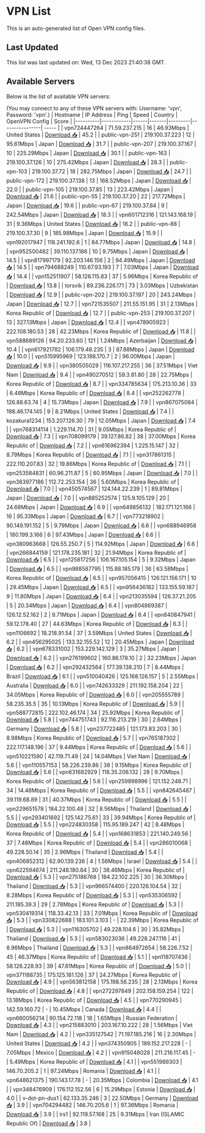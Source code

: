 # VPN List

This is an auto-generated list of Open VPN config files.

## Last Updated

This list was last updated on: Wed, 13 Dec 2023 21:40:38 GMT.

## Available Servers

Below is the list of available VPN servers:

(You may connect to any of these VPN servers with: Username: 'vpn', Password: 'vpn'.)
| Hostname | IP Address | Ping | Speed | Country | OpenVPN Config | Score |
|----------|------------|------|-------|---------|----------------| ----- |
| vpn724447264 | 71.59.237.215 | 16 | 46.93Mbps | United States | [Download 📥](./configs/server_0_US.ovpn) | 45.2 |
| public-vpn-251 | 219.100.37.223 | 12 | 95.61Mbps | Japan | [Download 📥](./configs/server_1_JP.ovpn) | 31.7 |
| public-vpn-207 | 219.100.37.167 | 10 | 225.29Mbps | Japan | [Download 📥](./configs/server_2_JP.ovpn) | 30.1 |
| public-vpn-163 | 219.100.37.126 | 10 | 275.42Mbps | Japan | [Download 📥](./configs/server_3_JP.ovpn) | 28.3 |
| public-vpn-103 | 219.100.37.72 | 18 | 282.75Mbps | Japan | [Download 📥](./configs/server_4_JP.ovpn) | 24.7 |
| public-vpn-172 | 219.100.37.138 | 13 | 168.52Mbps | Japan | [Download 📥](./configs/server_5_JP.ovpn) | 22.0 |
| public-vpn-105 | 219.100.37.85 | 13 | 223.42Mbps | Japan | [Download 📥](./configs/server_6_JP.ovpn) | 21.6 |
| public-vpn-55 | 219.100.37.20 | 22 | 217.72Mbps | Japan | [Download 📥](./configs/server_7_JP.ovpn) | 19.6 |
| public-vpn-67 | 219.100.37.84 | 9 | 242.54Mbps | Japan | [Download 📥](./configs/server_8_JP.ovpn) | 18.3 |
| vpn601712316 | 121.143.168.19 | 31 | 9.36Mbps | United States | [Download 📥](./configs/server_9_US.ovpn) | 18.2 |
| public-vpn-88 | 219.100.37.30 | 9 | 185.98Mbps | Japan | [Download 📥](./configs/server_10_JP.ovpn) | 15.9 |
| vpn192017947 | 118.241.192.6 | 1 | 84.77Mbps | Japan | [Download 📥](./configs/server_11_JP.ovpn) | 14.8 |
| vpn952500482 | 39.110.137.186 | 10 | 9.75Mbps | Japan | [Download 📥](./configs/server_12_JP.ovpn) | 14.5 |
| vpn817997179 | 92.203.146.156 | 2 | 94.49Mbps | Japan | [Download 📥](./configs/server_13_JP.ovpn) | 14.5 |
| vpn794688249 | 110.67.93.193 | 7 | 7.03Mbps | Japan | [Download 📥](./configs/server_14_JP.ovpn) | 14.4 |
| vpn152511907 | 58.126.115.83 | 37 | 5.96Mbps | Korea Republic of | [Download 📥](./configs/server_15_KR.ovpn) | 13.8 |
| torsvik | 89.236.226.171 | 73 | 3.03Mbps | Uzbekistan | [Download 📥](./configs/server_16_UZ.ovpn) | 12.9 |
| public-vpn-202 | 219.100.37.197 | 20 | 243.24Mbps | Japan | [Download 📥](./configs/server_17_JP.ovpn) | 12.7 |
| vpn721535507 | 211.55.151.95 | 31 | 2.13Mbps | Korea Republic of | [Download 📥](./configs/server_18_KR.ovpn) | 12.7 |
| public-vpn-253 | 219.100.37.207 | 13 | 327.13Mbps | Japan | [Download 📥](./configs/server_19_JP.ovpn) | 12.4 |
| vpn478905923 | 222.108.180.53 | 28 | 42.23Mbps | Korea Republic of | [Download 📥](./configs/server_20_KR.ovpn) | 11.8 |
| vpn588689126 | 94.20.233.60 | 121 | 1.24Mbps | Azerbaijan | [Download 📥](./configs/server_21_AZ.ovpn) | 10.4 |
| vpn617921782 | 106.179.48.235 | 3 | 87.88Mbps | Japan | [Download 📥](./configs/server_22_JP.ovpn) | 10.0 |
| vpn515995969 | 123.198.170.7 | 2 | 96.00Mbps | Japan | [Download 📥](./configs/server_23_JP.ovpn) | 9.9 |
| vpn380505029 | 116.107.217.255 | 36 | 37.51Mbps | Viet Nam | [Download 📥](./configs/server_24_VN.ovpn) | 9.4 |
| vpn490270512 | 59.3.81.80 | 28 | 22.75Mbps | Korea Republic of | [Download 📥](./configs/server_25_KR.ovpn) | 8.7 |
| vpn334785634 | 175.213.10.36 | 33 | 6.48Mbps | Korea Republic of | [Download 📥](./configs/server_26_KR.ovpn) | 8.4 |
| vpn252262778 | 126.88.63.74 | 4 | 15.73Mbps | Japan | [Download 📥](./configs/server_27_JP.ovpn) | 7.9 |
| vpn867075084 | 198.46.174.145 | 9 | 8.21Mbps | United States | [Download 📥](./configs/server_28_US.ovpn) | 7.4 |
| kozakura1234 | 153.207.126.30 | 79 | 12.05Mbps | Japan | [Download 📥](./configs/server_29_JP.ovpn) | 7.4 |
| vpn768314114 | 1.229.114.70 | 31 | 9.05Mbps | Korea Republic of | [Download 📥](./configs/server_30_KR.ovpn) | 7.3 |
| vpn708099179 | 39.127.86.82 | 38 | 37.00Mbps | Korea Republic of | [Download 📥](./configs/server_31_KR.ovpn) | 7.2 |
| vpn616962394 | 1.225.15.147 | 32 | 8.79Mbps | Korea Republic of | [Download 📥](./configs/server_32_KR.ovpn) | 7.1 |
| vpn317861315 | 222.110.207.83 | 32 | 19.86Mbps | Korea Republic of | [Download 📥](./configs/server_33_KR.ovpn) | 7.1 |
| vpn253584831 | 60.96.211.87 | 5 | 60.95Mbps | Japan | [Download 📥](./configs/server_34_JP.ovpn) | 7.0 |
| vpn383977186 | 112.72.253.154 | 36 | 5.60Mbps | Korea Republic of | [Download 📥](./configs/server_35_KR.ovpn) | 7.0 |
| vpn450574567 | 124.144.22.239 | 1 | 89.81Mbps | Japan | [Download 📥](./configs/server_36_JP.ovpn) | 7.0 |
| vpn885252574 | 125.9.105.129 | 20 | 24.68Mbps | Japan | [Download 📥](./configs/server_37_JP.ovpn) | 6.9 |
| vpn649856132 | 182.171.121.166 | 16 | 95.33Mbps | Japan | [Download 📥](./configs/server_38_JP.ovpn) | 6.7 |
| vpn773218902 | 90.149.191.152 | 5 | 9.79Mbps | Japan | [Download 📥](./configs/server_39_JP.ovpn) | 6.6 |
| vpn688946958 | 180.199.3.166 | 6 | 97.43Mbps | Japan | [Download 📥](./configs/server_40_JP.ovpn) | 6.6 |
| vpn380963668 | 126.55.250.7 | 5 | 114.92Mbps | Japan | [Download 📥](./configs/server_41_JP.ovpn) | 6.6 |
| vpn266844159 | 121.178.235.181 | 32 | 21.94Mbps | Korea Republic of | [Download 📥](./configs/server_42_KR.ovpn) | 6.5 |
| vpn125817256 | 106.167.105.154 | 5 | 9.32Mbps | Japan | [Download 📥](./configs/server_43_JP.ovpn) | 6.5 |
| vpn988587795 | 115.88.185.179 | 36 | 63.58Mbps | Korea Republic of | [Download 📥](./configs/server_44_KR.ovpn) | 6.5 |
| vpn957056415 | 126.121.156.171 | 10 | 29.45Mbps | Japan | [Download 📥](./configs/server_45_JP.ovpn) | 6.5 |
| vpn956436182 | 133.155.59.187 | 9 | 11.80Mbps | Japan | [Download 📥](./configs/server_46_JP.ovpn) | 6.4 |
| vpn213035594 | 126.37.21.205 | 5 | 20.34Mbps | Japan | [Download 📥](./configs/server_47_JP.ovpn) | 6.4 |
| vpn804869387 | 126.12.52.162 | 2 | 9.71Mbps | Japan | [Download 📥](./configs/server_48_JP.ovpn) | 6.4 |
| vpn840847941 | 59.12.178.40 | 27 | 44.63Mbps | Korea Republic of | [Download 📥](./configs/server_49_KR.ovpn) | 6.3 |
| vpn1106692 | 18.218.91.54 | 37 | 3.59Mbps | United States | [Download 📥](./configs/server_50_US.ovpn) | 6.2 |
| vpn456295025 | 133.32.155.52 | 12 | 20.45Mbps | Japan | [Download 📥](./configs/server_51_JP.ovpn) | 6.2 |
| vpn678331002 | 153.229.142.129 | 3 | 35.27Mbps | Japan | [Download 📥](./configs/server_52_JP.ovpn) | 6.2 |
| vpn276199602 | 160.86.178.10 | 2 | 32.23Mbps | Japan | [Download 📥](./configs/server_53_JP.ovpn) | 6.2 |
| vpn292432564 | 177.39.138.210 | 7 | 8.44Mbps | Brazil | [Download 📥](./configs/server_54_BR.ovpn) | 6.1 |
| vpn510040426 | 125.168.126.157 | 5 | 2.55Mbps | Australia | [Download 📥](./configs/server_55_AU.ovpn) | 6.0 |
| vpn742633329 | 211.192.158.204 | 22 | 34.05Mbps | Korea Republic of | [Download 📥](./configs/server_56_KR.ovpn) | 6.0 |
| vpn205555789 | 58.235.35.5 | 35 | 10.13Mbps | Korea Republic of | [Download 📥](./configs/server_57_KR.ovpn) | 5.9 |
| vpn588772815 | 222.102.46.174 | 34 | 25.92Mbps | Korea Republic of | [Download 📥](./configs/server_58_KR.ovpn) | 5.8 |
| vpn744751743 | 92.116.213.219 | 30 | 2.64Mbps | Germany | [Download 📥](./configs/server_59_DE.ovpn) | 5.8 |
| vpn237722485 | 121.173.83.203 | 30 | 8.98Mbps | Korea Republic of | [Download 📥](./configs/server_60_KR.ovpn) | 5.7 |
| vpn765187302 | 222.117.148.196 | 37 | 9.44Mbps | Korea Republic of | [Download 📥](./configs/server_61_KR.ovpn) | 5.6 |
| vpn510221590 | 42.119.71.49 | 24 | 14.04Mbps | Viet Nam | [Download 📥](./configs/server_62_VN.ovpn) | 5.6 |
| vpn110557153 | 58.226.239.86 | 38 | 9.15Mbps | Korea Republic of | [Download 📥](./configs/server_63_KR.ovpn) | 5.6 |
| vpn631682929 | 118.35.206.132 | 28 | 9.70Mbps | Korea Republic of | [Download 📥](./configs/server_64_KR.ovpn) | 5.6 |
| vpn259898996 | 121.152.248.71 | 34 | 14.48Mbps | Korea Republic of | [Download 📥](./configs/server_65_KR.ovpn) | 5.5 |
| vpn842645487 | 39.119.68.89 | 31 | 40.37Mbps | Korea Republic of | [Download 📥](./configs/server_66_KR.ovpn) | 5.5 |
| vpn229651578 | 184.22.100.48 | 32 | 8.56Mbps | Thailand | [Download 📥](./configs/server_67_TH.ovpn) | 5.5 |
| vpn293401692 | 125.142.75.61 | 33 | 39.94Mbps | Korea Republic of | [Download 📥](./configs/server_68_KR.ovpn) | 5.5 |
| vpn224830358 | 115.95.189.247 | 42 | 8.48Mbps | Korea Republic of | [Download 📥](./configs/server_69_KR.ovpn) | 5.4 |
| vpn168631853 | 221.140.249.56 | 37 | 7.48Mbps | Korea Republic of | [Download 📥](./configs/server_70_KR.ovpn) | 5.4 |
| vpn286010068 | 49.228.50.14 | 35 | 2.96Mbps | Thailand | [Download 📥](./configs/server_71_TH.ovpn) | 5.4 |
| vpn406852312 | 62.90.139.236 | 4 | 1.56Mbps | Israel | [Download 📥](./configs/server_72_IL.ovpn) | 5.4 |
| vpn622594674 | 211.248.180.84 | 30 | 38.46Mbps | Korea Republic of | [Download 📥](./configs/server_73_KR.ovpn) | 5.3 |
| vpn275186768 | 184.22.102.225 | 30 | 36.30Mbps | Thailand | [Download 📥](./configs/server_74_TH.ovpn) | 5.3 |
| vpn966574400 | 220.126.104.54 | 32 | 8.28Mbps | Korea Republic of | [Download 📥](./configs/server_75_KR.ovpn) | 5.3 |
| vpn535306592 | 211.185.39.3 | 29 | 2.78Mbps | Korea Republic of | [Download 📥](./configs/server_76_KR.ovpn) | 5.3 |
| vpn530419314 | 118.33.42.13 | 33 | 7.01Mbps | Korea Republic of | [Download 📥](./configs/server_77_KR.ovpn) | 5.3 |
| vpn330822688 | 183.101.3.103 | - | 22.39Mbps | Korea Republic of | [Download 📥](./configs/server_78_KR.ovpn) | 5.3 |
| vpn116305702 | 49.228.104.6 | 30 | 35.82Mbps | Thailand | [Download 📥](./configs/server_79_TH.ovpn) | 5.3 |
| vpn583023036 | 49.228.247.116 | 41 | 8.96Mbps | Thailand | [Download 📥](./configs/server_80_TH.ovpn) | 5.3 |
| vpn864972654 | 58.226.7.52 | 45 | 46.37Mbps | Korea Republic of | [Download 📥](./configs/server_81_KR.ovpn) | 5.1 |
| vpn118707436 | 58.126.228.93 | 39 | 47.61Mbps | Korea Republic of | [Download 📥](./configs/server_82_KR.ovpn) | 5.0 |
| vpn371188735 | 175.125.181.126 | 37 | 24.27Mbps | Korea Republic of | [Download 📥](./configs/server_83_KR.ovpn) | 4.9 |
| vpn563812158 | 175.198.56.235 | 28 | 2.13Mbps | Korea Republic of | [Download 📥](./configs/server_84_KR.ovpn) | 4.8 |
| vpn272297849 | 202.158.159.254 | 122 | 13.18Mbps | Korea Republic of | [Download 📥](./configs/server_85_KR.ovpn) | 4.5 |
| vpn770290945 | 142.59.160.72 | - | 10.45Mbps | Canada | [Download 📥](./configs/server_86_CA.ovpn) | 4.4 |
| vpn660056214 | 90.154.72.118 | 18 | 1.65Mbps | Russian Federation | [Download 📥](./configs/server_87_RU.ovpn) | 4.3 |
| vpn215883010 | 203.167.10.222 | 28 | 1.56Mbps | Viet Nam | [Download 📥](./configs/server_88_VN.ovpn) | 4.2 |
| vpn335127542 | 71.197.185.216 | 16 | 2.30Mbps | United States | [Download 📥](./configs/server_89_US.ovpn) | 4.2 |
| vpn374350905 | 189.152.217.228 | - | 7.05Mbps | Mexico | [Download 📥](./configs/server_90_MX.ovpn) | 4.2 |
| vpn915048028 | 211.216.117.45 | - | 5.49Mbps | Korea Republic of | [Download 📥](./configs/server_91_KR.ovpn) | 4.1 |
| vpn551989303 | 146.70.205.2 | 1 | 97.24Mbps | Romania | [Download 📥](./configs/server_92_RO.ovpn) | 4.1 |
| vpn648621375 | 190.143.17.78 | - | 20.35Mbps | Colombia | [Download 📥](./configs/server_93_CO.ovpn) | 4.1 |
| vpn348476909 | 176.112.152.56 | 6 | 15.29Mbps | Estonia | [Download 📥](./configs/server_94_EE.ovpn) | 4.0 |
| v-dot-pn-dus1 | 62.133.35.246 | 3 | 22.50Mbps | Germany | [Download 📥](./configs/server_95_DE.ovpn) | 3.9 |
| vpn704294482 | 146.70.205.6 | 1 | 97.36Mbps | Romania | [Download 📥](./configs/server_96_RO.ovpn) | 3.9 |
| irs1 | 92.119.57.168 | 25 | 9.31Mbps | Iran (ISLAMIC Republic Of) | [Download 📥](./configs/server_97_IR.ovpn) | 3.8 |
